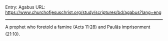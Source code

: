 Entry: Agabus
URL: https://www.churchofjesuschrist.org/study/scriptures/bd/agabus?lang=eng

---

A prophet who foretold a famine (Acts 11:28) and Paulâs imprisonment (21:10).
